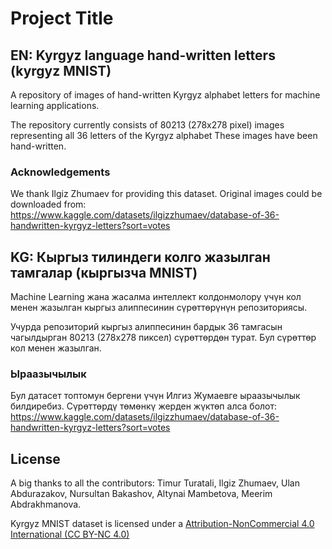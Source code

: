 
# Project Title

## EN: Kyrgyz language hand-written letters (kyrgyz MNIST)

A repository of images of hand-written Kyrgyz alphabet letters for machine learning applications.

The repository currently consists of 80213 (278x278 pixel) images representing all 36 letters of the Kyrgyz alphabet These images have been hand-written.

### Acknowledgements

We thank Ilgiz Zhumaev for providing this dataset.
Original images could be downloaded from: https://www.kaggle.com/datasets/ilgizzhumaev/database-of-36-handwritten-kyrgyz-letters?sort=votes

## KG: Кыргыз тилиндеги колго жазылган тамгалар (кыргызча MNIST)

Machine Learning жана жасалма интеллект колдонмолору үчүн кол менен жазылган кыргыз алиппесинин сүрөттөрүнүн репозиториясы.

Учурда репозиторий кыргыз алиппесинин бардык 36 тамгасын чагылдырган 80213 (278x278 пиксел) сүрөттөрдөн турат. Бул сүрөттөр кол менен жазылган.

### Ыраазычылык
Бул датасет топтомун бергени үчүн Илгиз Жумаевге ыраазычылык билдиребиз.
Cүрөттөрдү төмөнкү жерден жүктөп алса болот: https://www.kaggle.com/datasets/ilgizzhumaev/database-of-36-handwritten-kyrgyz-letters?sort=votes



## License

A big thanks to all the contributors: Timur Turatali, Ilgiz Zhumaev, Ulan Abdurazakov, Nursultan Bakashov, Altynai Mambetova, Meerim Abdrakhmanova.


Kyrgyz MNIST dataset is licensed under a [Attribution-NonCommercial 4.0 International (CC BY-NC 4.0)](https://creativecommons.org/licenses/by-nc/4.0/)
